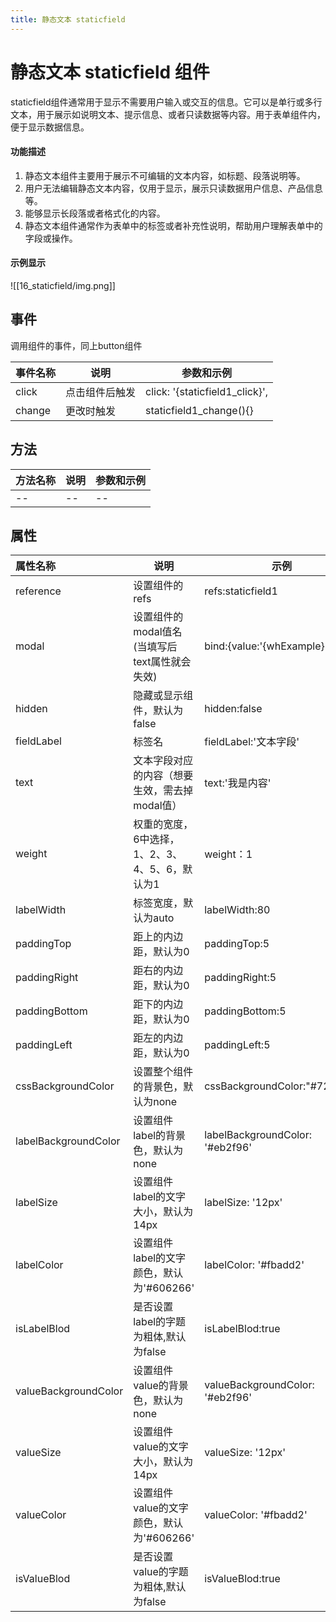 ```yaml
---
title: 静态文本 staticfield
---
```


# 静态文本 staticfield 组件
staticfield组件通常用于显示不需要用户输入或交互的信息。它可以是单行或多行文本，用于展示如说明文本、提示信息、或者只读数据等内容。用于表单组件内，便于显示数据信息。
#### 功能描述
1. 静态文本组件主要用于展示不可编辑的文本内容，如标题、段落说明等。
2. 用户无法编辑静态文本内容，仅用于显示，展示只读数据用户信息、产品信息等。
3. 能够显示长段落或者格式化的内容。
4. 静态文本组件通常作为表单中的标签或者补充性说明，帮助用户理解表单中的字段或操作。
#### 示例显示
![[16_staticfield/img.png]]
## 事件
调用组件的事件，同上button组件

| 事件名称 | 说明      | 参数和示例                                |
|:-----|---------|--------------------------------------|
| click | 点击组件后触发 | click: '{staticfield1_click}', |
| change   | 更改时触发   | staticfield1_change(){}    |

## 方法

| 方法名称 | 说明  | 参数和示例 |
|:-----|-----|-------|
| --   | --  | --    |

## 属性

| 属性名称                   | 说明                           | 示例                         |
|:-----------------------|------------------------------|----------------------------|
| reference              | 设置组件的refs                    | refs:staticfield1          |
| modal                  | 设置组件的modal值名(当填写后text属性就会失效) | bind:{value:'{whExample}'} |
| hidden                 | 隐藏或显示组件，默认为false             | hidden:false               |
| fieldLabel             | 标签名                          | fieldLabel:'文本字段'          |
| text                   | 文本字段对应的内容（想要生效，需去掉modal值）    | text:'我是内容'                |
| weight                 | 权重的宽度，6中选择，1、2、3、4、5、6，默认为1  | weight：1                   |
| labelWidth             | 标签宽度，默认为auto                 | labelWidth:80              |
| paddingTop             | 距上的内边距，默认为0                  | paddingTop:5                    |
| paddingRight           | 距右的内边距，默认为0                  | paddingRight:5                  |
| paddingBottom          | 距下的内边距，默认为0                  | paddingBottom:5                 |
| paddingLeft            | 距左的内边距，默认为0                  | paddingLeft:5                   |
| cssBackgroundColor     | 设置整个组件的背景色，默认为none           | cssBackgroundColor:"#722ed1"    |
| labelBackgroundColor   | 设置组件label的背景色，默认为none        | labelBackgroundColor: '#eb2f96' |
| labelSize              | 设置组件label的文字大小，默认为14px       | labelSize: '12px'               |
| labelColor             | 设置组件label的文字颜色，默认为'#606266'  | labelColor: '#fbadd2'           |
| isLabelBlod            | 是否设置label的字题为粗体,默认为false     | isLabelBlod:true                |
| valueBackgroundColor   | 设置组件value的背景色，默认为none        | valueBackgroundColor: '#eb2f96' |
| valueSize              | 设置组件value的文字大小，默认为14px       | valueSize: '12px'               |
| valueColor             | 设置组件value的文字颜色，默认为'#606266'  | valueColor: '#fbadd2'           |
| isValueBlod            | 是否设置value的字题为粗体,默认为false     | isValueBlod:true                |